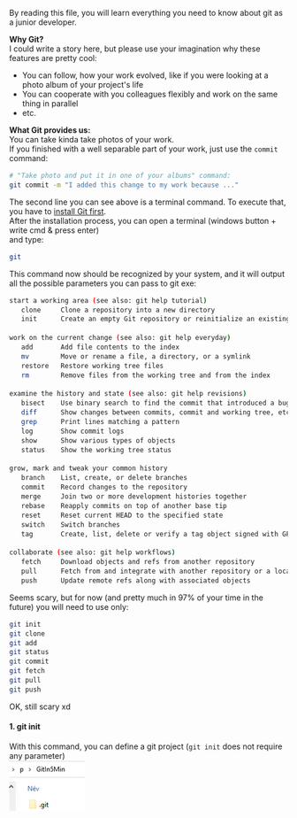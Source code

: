 By reading this file, you will learn everything you need to know about git as a junior developer.

**Why Git?**  
I could write a story here, but please use your imagination why these features are pretty cool:  
 - You can follow, how your work evolved, like if you were looking at a photo album of your project's life
 - You can cooperate with you colleagues flexibly and work on the same thing in parallel
 - etc.

**What Git provides us:**  
You can take kinda take photos of your work.  
If you finished with a well separable part of your work, just use the `commit` command:  
```bash
# "Take photo and put it in one of your albums" command:
git commit -m "I added this change to my work because ..."
```
The second line you can see above is a terminal command. 
To execute that, you have to [install Git first](https://git-scm.com/download).  
After the installation process, you can open a terminal (windows button + write cmd & press enter)  
and type:  
```bash
git
```
This command now should be recognized by your system, and it will output all the possible parameters you can pass to git exe:
```bash
start a working area (see also: git help tutorial)
   clone     Clone a repository into a new directory
   init      Create an empty Git repository or reinitialize an existing one

work on the current change (see also: git help everyday)
   add       Add file contents to the index
   mv        Move or rename a file, a directory, or a symlink
   restore   Restore working tree files
   rm        Remove files from the working tree and from the index

examine the history and state (see also: git help revisions)
   bisect    Use binary search to find the commit that introduced a bug
   diff      Show changes between commits, commit and working tree, etc
   grep      Print lines matching a pattern
   log       Show commit logs
   show      Show various types of objects
   status    Show the working tree status

grow, mark and tweak your common history
   branch    List, create, or delete branches
   commit    Record changes to the repository
   merge     Join two or more development histories together
   rebase    Reapply commits on top of another base tip
   reset     Reset current HEAD to the specified state
   switch    Switch branches
   tag       Create, list, delete or verify a tag object signed with GPG

collaborate (see also: git help workflows)
   fetch     Download objects and refs from another repository
   pull      Fetch from and integrate with another repository or a local branch
   push      Update remote refs along with associated objects
```

Seems scary, but for now (and pretty much in 97% of your time in the future) you will need to use only:
```bash
git init
git clone
git add
git status
git commit
git fetch
git pull
git push
```
OK, still scary xd  
#### 1. git init
With this command, you can define a git project (`git init` does not require any parameter)  
![Git dir shown up](images/git_dir.PNG)  
